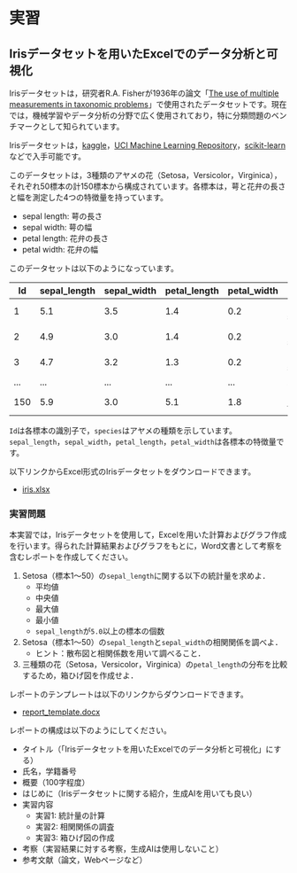 # 実習

## Irisデータセットを用いたExcelでのデータ分析と可視化

Irisデータセットは，研究者R.A. Fisherが1936年の論文「[The use of multiple measurements in taxonomic problems](https://doi.org/10.1111/j.1469-1809.1936.tb02137.x)」で使用されたデータセットです。現在では，機械学習やデータ分析の分野で広く使用されており，特に分類問題のベンチマークとして知られています。

Irisデータセットは，[kaggle](https://www.kaggle.com/datasets/uciml/iris)，[UCI Machine Learning Repository](https://archive.ics.uci.edu/ml/datasets/iris)，[scikit-learn](https://scikit-learn.org/1.4/auto_examples/datasets/plot_iris_dataset.html)などで入手可能です。

このデータセットは，3種類のアヤメの花（Setosa，Versicolor，Virginica），それぞれ50標本の計150標本から構成されています。各標本は，萼と花弁の長さと幅を測定した4つの特徴量を持っています。

- sepal length: 萼の長さ
- sepal width: 萼の幅
- petal length: 花弁の長さ
- petal width: 花弁の幅

このデータセットは以下のようになっています。

| Id  | sepal_length | sepal_width | petal_length | petal_width | species        |
| --- | ------------ | ----------- | ------------ | ----------- | -------------- |
| 1   | 5.1          | 3.5         | 1.4          | 0.2         | Iris-setosa    |
| 2   | 4.9          | 3.0         | 1.4          | 0.2         | Iris-setosa    |
| 3   | 4.7          | 3.2         | 1.3          | 0.2         | Iris-setosa    |
| ... | ...          | ...         | ...          | ...         | ...            |
| 150 | 5.9          | 3.0         | 5.1          | 1.8         | Iris-virginica |

`Id`は各標本の識別子で，`species`はアヤメの種類を示しています。`sepal_length`，`sepal_width`，`petal_length`，`petal_width`は各標本の特徴量です。

以下リンクからExcel形式のIrisデータセットをダウンロードできます。

- [iris.xlsx](./data/iris.xlsx)

### 実習問題

本実習では，Irisデータセットを使用して，Excelを用いた計算およびグラフ作成を行います。得られた計算結果およびグラフをもとに，Word文書として考察を含むレポートを作成してください。

1. Setosa（標本1～50）の`sepal_length`に関する以下の統計量を求めよ．
   - 平均値
   - 中央値
   - 最大値
   - 最小値
   - `sepal_length`が`5.0`以上の標本の個数
2. Setosa（標本1～50）の`sepal_length`と`sepal_width`の相関関係を調べよ．
   - ヒント：散布図と相関係数を用いて調べること．
3. 三種類の花（Setosa，Versicolor，Virginica）の`petal_length`の分布を比較するため，箱ひげ図を作成せよ．

レポートのテンプレートは以下のリンクからダウンロードできます。

- [report_template.docx](./data/report_template.docx)

レポートの構成は以下のようにしてください。

- タイトル（「Irisデータセットを用いたExcelでのデータ分析と可視化」にする）
- 氏名，学籍番号
- 概要（100字程度）
- はじめに（Irisデータセットに関する紹介，生成AIを用いても良い）
- 実習内容
  - 実習1: 統計量の計算
  - 実習2: 相関関係の調査
  - 実習3: 箱ひげ図の作成
- 考察（実習結果に対する考察，生成AIは使用しないこと）
- 参考文献（論文，Webページなど）